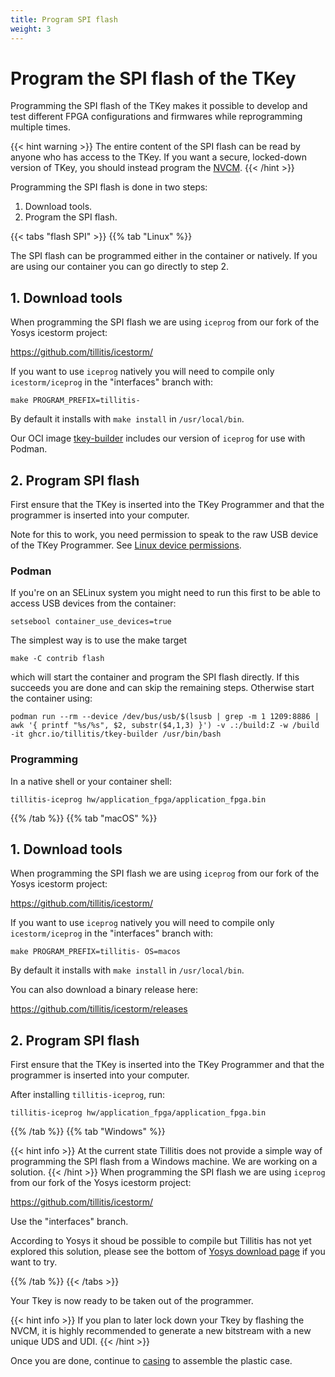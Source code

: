 ```yaml
---
title: Program SPI flash
weight: 3
---
```


# Program the SPI flash of the TKey

Programming the SPI flash of the TKey makes it possible to develop and
test different FPGA configurations and firmwares while
reprogramming multiple times.

{{< hint warning >}}
The entire content of the SPI flash can be read by anyone who has
access to the TKey. If you want a secure, locked-down version of TKey,
you should instead program the [NVCM](unlocked/nvcm).
{{< /hint >}}

Programming the SPI flash is done in two steps:

1. Download tools.
2. Program the SPI flash.

{{< tabs "flash SPI" >}}
{{% tab "Linux" %}}

The SPI flash can be programmed either in the container or natively.
If you are using our container you can go directly to step 2.

## 1. Download tools

When programming the SPI flash we are using `iceprog` from our fork of
the Yosys icestorm project:

<https://github.com/tillitis/icestorm/>

If you want to use `iceprog` natively you will need to compile only
`icestorm/iceprog` in the "interfaces" branch with:

```
make PROGRAM_PREFIX=tillitis-
```

By default it installs with `make install` in `/usr/local/bin`.

Our OCI image [tkey-builder](https://ghcr.io/tillitis/tkey-builder)
includes our version of `iceprog` for use with Podman.

## 2. Program SPI flash

First ensure that the TKey is inserted into the TKey Programmer and
that the programmer is inserted into your computer.

Note for this to work, you need permission to speak to the raw USB
device of the TKey Programmer. See [Linux device
permissions](tp1/#linux-permissions).

### Podman

If you're on an SELinux system you might need to run this first to be
able to access USB devices from the container:

```
setsebool container_use_devices=true
```

The simplest way is to use the make target

```
make -C contrib flash
```

which will start the container and program the SPI flash directly. If
this succeeds you are done and can skip the remaining steps.
Otherwise start the container using:

```
podman run --rm --device /dev/bus/usb/$(lsusb | grep -m 1 1209:8886 | awk '{ printf "%s/%s", $2, substr($4,1,3) }') -v .:/build:Z -w /build -it ghcr.io/tillitis/tkey-builder /usr/bin/bash
```

### Programming

In a native shell or your container shell:

```
tillitis-iceprog hw/application_fpga/application_fpga.bin
```

{{% /tab %}}
{{% tab "macOS" %}}

## 1. Download tools

When programming the SPI flash we are using `iceprog` from our fork of
the Yosys icestorm project:

<https://github.com/tillitis/icestorm/>

If you want to use `iceprog` natively you will need to compile only
`icestorm/iceprog` in the "interfaces" branch with:

```
make PROGRAM_PREFIX=tillitis- OS=macos
```

By default it installs with `make install` in `/usr/local/bin`.

You can also download a binary release here:

<https://github.com/tillitis/icestorm/releases>

## 2. Program SPI flash

First ensure that the TKey is inserted into the TKey Programmer and
that the programmer is inserted into your computer.

After installing `tillitis-iceprog`, run:

```
tillitis-iceprog hw/application_fpga/application_fpga.bin
```

{{% /tab %}}
{{% tab "Windows" %}}

{{< hint info >}}
At the current state Tillitis does not provide a simple way of
programming the SPI flash from a Windows machine. We are working on a
solution.
{{< /hint >}}
When programming the SPI flash we are using `iceprog` from our fork of
the Yosys icestorm project:

<https://github.com/tillitis/icestorm/>

Use the "interfaces" branch.

According to Yosys it shoud be possible to compile but Tillitis has
not yet explored this solution, please see the bottom of [Yosys
download page](https://yosyshq.net/yosys/download.html) if you want to
try.

{{% /tab %}}
{{< /tabs >}}

Your Tkey is now ready to be taken out of the programmer.

{{< hint info >}}
If you plan to later lock down your Tkey by flashing the NVCM, it
is highly recommended to generate a new bitstream with a new unique
UDS and UDI.
{{< /hint >}}

Once you are done, continue to [casing](unlocked/casing) to assemble
the plastic case.
